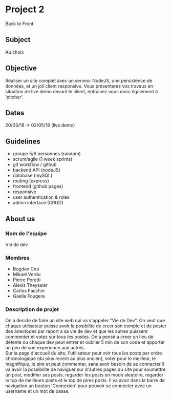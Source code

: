 # Project 2

Back to Front  

## Subject

Au choix  

## Objective

Réaliser un site complet avec un serveur NodeJS, une persistence de données, et un joli client responsive. Vous présenterez vos travaux en situation de live demo devant le client, entrainez vous donc également à ‘pitcher’.  

## Dates

20/03/18 -> 02/05/18 (live demo)  

## Guidelines

* groupe 5/6 personnes (random)  
* scrum/agile (1 week sprints)  
* git workflow / github  
* backend API (nodeJS)  
* database (mySQL)  
* routing (express)  
* frontend (github pages)  
* responsive  
* user authentication & roles  
* admin interface (CRUD)  

## About us

### Nom de l'equipe 
  
Vie de dev

### Membres
  
   * Bogdan Ceu 
   * Mikael Verdu
   * Pierre Poretti
   * Alexis Theyssier
   * Carlos Facchin
   * Gaelle Fougere  

### Description de projet  

 On a decide de faire un site web qui va s'appeler "Vie de Dev". On veut que  chaque utilisateur puisse avoir la posibilite de creer son compte et de poster des anectodes par raport a sa vie de dev et que les autres puissent commenter et votez sur tous les postes. On a pensé a creer un lieu de détente ou chaque dev peut entrer et oublier 5 min de son code et apporter un peu de son experience aux autres.  
Sur la page d'accueil du site, l'utilisateur peut voir tous les posts par ordre chronologique (du plus recent au plus ancien), voter pour le meilleur, le magnifique, le pire et peut commenter, sans avoir besoin de se connecter.Il va avoir la possibilite de naviguer sur d'autres pages du site pour soumettre un post, modifier ses posts, regarder les posts en mode aleatoire, regarder le top de meilleurs posts et le top de pires posts. Il va avoir dans la barre de navigation un bouton 'Connexion' pour pouvoir se connecter avec un username et un mot de passe.
